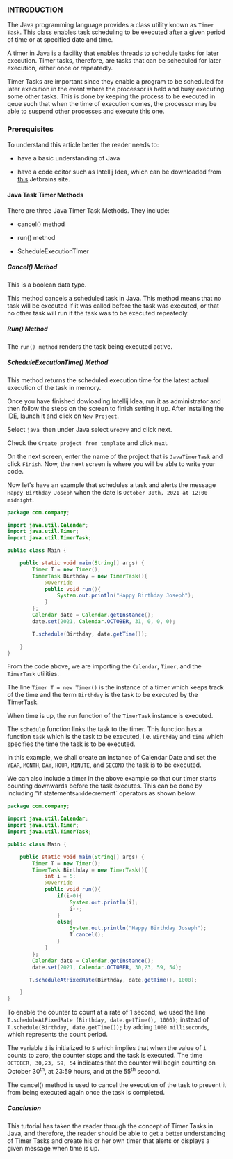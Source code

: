 ### INTRODUCTION

The Java programming language provides a class utility known as `Timer Task`. This class enables task scheduling to be executed after a given period of time or at specified date and time.

A timer in Java is a facility that enables threads to schedule tasks for later execution. Timer tasks, therefore, are tasks that can be scheduled for later execution, either once or repeatedly.

Timer Tasks are important since they enable a program to be scheduled for later execution in the event where the processor is held and busy executing some other tasks. This is done by keeping the process to be executed in qeue such that when the time of execution comes, the processor may be able to suspend other processes and execute this one.

### Prerequisites

To understand this article better the reader needs to:

- have a basic understanding of Java

- have a code editor such as Intellij Idea, which can be downloaded from [this](https://www.jetbrains.com/idea/download/#section=windows) Jetbrains site.

#### Java Task Timer Methods

There are three Java Timer Task Methods. They include:

- cancel() method

- run() method

- ScheduleExecutionTimer

##### Cancel() Method

This is a boolean data type.

This method cancels a scheduled task in Java. This method means that no task will be executed if it was called before the task was executed, or that no other task will run if the task was to be executed repeatedly.

##### Run() Method

The `run() method` renders the task being executed active.

##### ScheduleExecutionTime() Method

This method returns the scheduled execution time for the latest actual execution of the task in memory.

Once you have finished dowloading Intellij Idea, run it as administrator and then follow the steps on the screen to finish setting it up. After installing the IDE, launch it and click on `New Project`.

Select `java`  then under Java select `Groovy` and click next.

Check the `Create project from template` and click next.

On the next screen, enter the name of the project that is `JavaTimerTask` and click `Finish`. Now, the next screen is where you will be able to write your code.

Now let's have an example that schedules a task and alerts the message `Happy Birthday Joseph` when the date is `October 30th, 2021 at 12:00 midnight`.

```JAVA
package com.company;

import java.util.Calendar;
import java.util.Timer;
import java.util.TimerTask;

public class Main {

    public static void main(String[] args) {
        Timer T = new Timer();
        TimerTask Birthday = new TimerTask(){
            @Override
            public void run(){
                System.out.println("Happy Birthday Joseph");
            }
        };
        Calendar date = Calendar.getInstance();
        date.set(2021, Calendar.OCTOBER, 31, 0, 0, 0);

        T.schedule(Birthday, date.getTime());

    }
}
```

From the code above, we are importing the `Calendar`, `Timer`, and the `TimerTask` utilities.

The line `Timer T = new Timer()` is the instance of a timer which keeps track of the time and the term `Birthday` is the task to be executed by the TimerTask.

When time is up, the `run` function of the `TimerTask` instance is executed.

The `schedule` function links the task to the timer. This function has a function `task` which is the task to be executed, i.e. `Birthday` and `time` which specifies the time the task is to be executed.

In this example, we shall create an instance of Calendar Date and set the `YEAR`, `MONTH`, `DAY`, `HOUR`, `MINUTE`, and `SECOND` the task is to be executed.

We can also include a timer in the above example so that our timer starts counting downwards before the task executes. This can be done by including "if statements` and `decrement` operators as shown below.

```JAVA
package com.company;

import java.util.Calendar;
import java.util.Timer;
import java.util.TimerTask;

public class Main {

    public static void main(String[] args) {
        Timer T = new Timer();
        TimerTask Birthday = new TimerTask(){
            int i = 5;
            @Override
            public void run(){
                if(i>0){
                    System.out.println(i);
                    i--;
                }
                else{
                    System.out.println("Happy Birthday Joseph");
                    T.cancel();
                }
            }
        };
        Calendar date = Calendar.getInstance();
        date.set(2021, Calendar.OCTOBER, 30,23, 59, 54);

       T.scheduleAtFixedRate(Birthday, date.getTime(), 1000);

    }
}
```

To enable the counter to count at a rate of 1 second, we used the line `T.scheduleAtFixedRate (Birthday, date.getTime(), 1000);` instead of `T.schedule(Birthday, date.getTime());` by adding `1000 milliseconds`, which represents the count period.

The variable `i` is initialized to `5` which implies that when the value of `i` counts to zero, the counter stops and the task is executed. The time `OCTOBER, 30,23, 59, 54` indicates that the counter will begin counting on October 30<sup>th</sup>, at 23:59 hours, and at the 55<sup>th</sup> second.

The cancel() method is used to cancel the execution of the task to prevent it from being executed again once the task is completed.

##### Conclusion

This tutorial has taken the reader through the concept of Timer Tasks in Java, and therefore, the reader should be able to get a better understanding of Timer Tasks and create his or her own timer that alerts or displays a given message when time is up.
